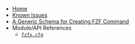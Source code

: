 <!-- markdownlint-disable MD001 MD013 MD034 MD033 MD051 MD041 -->

- [Home](/)
- [Known Issues](/KnownIssues.md)
- [A Generic Schema for Creating FZF Command](/GenericSchema.md)
- Module/API References
  - [`fzfx.cfg`](/References/fzfx_cfg.md)
